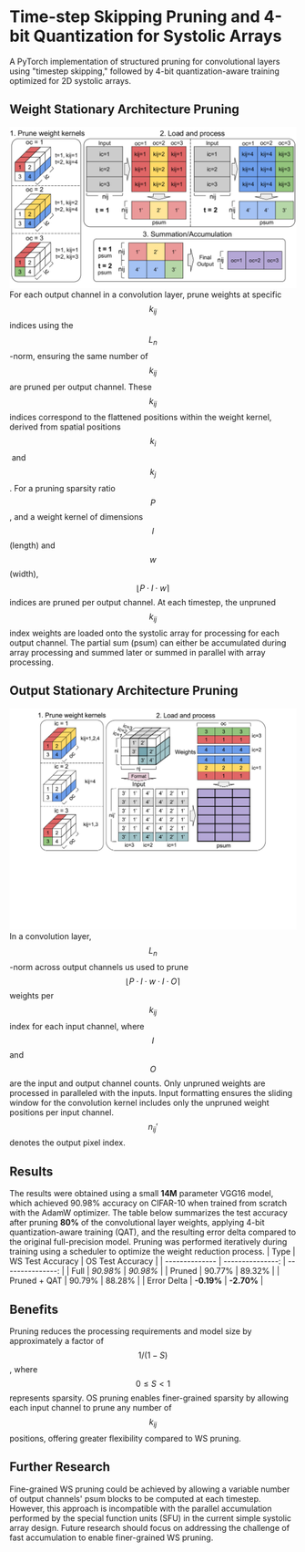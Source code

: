 # Time-step Skipping Pruning and 4-bit Quantization for Systolic Arrays
A PyTorch implementation of structured pruning for convolutional layers using "timestep skipping," followed by 4-bit quantization-aware training optimized for 2D systolic arrays.

## Weight Stationary Architecture Pruning
![ws_prune](images/ws_prune.png)
For each output channel in a convolution layer, prune weights at specific $$k_{ij}$$​ indices using the $$L_n$$-norm, ensuring the same number of $$k_{ij}$$ are pruned per output channel. These $$k_{ij}$$​​ indices correspond to the flattened positions within the weight kernel, derived from spatial positions $$k_i$$​ and $$k_j$$​. For a pruning sparsity ratio $$P$$, and a weight kernel of dimensions $$l$$ (length) and $$w$$ (width), $$\lfloor P \cdot l \cdot w \rceil$$ indices are pruned per output channel. At each timestep, the unpruned $$k_{ij}$$​ index weights are loaded onto the systolic array for processing for each output channel. The partial sum (psum) can either be accumulated during array processing and summed later or summed in parallel with array processing.

## Output Stationary Architecture Pruning
![os_prune](images/os_prune.png)
In a convolution layer, $$L_n$$-norm across output channels us used to prune $$\lfloor P \cdot l \cdot w \cdot I \cdot O\rceil$$ weights per $$k_{ij}$$ index for each input channel, where $$I$$ and $$O$$ are the input and output channel counts. Only unpruned weights are processed in paralleled with the inputs. Input formatting ensures the sliding window for the convolution kernel includes only the unpruned weight positions per input channel. $$n_{ij}'$$ denotes the output pixel index. 

## Results
The results were obtained using a small **14M** parameter VGG16 model, which achieved 90.98% accuracy on CIFAR-10 when trained from scratch with the AdamW optimizer. The table below summarizes the test accuracy after pruning **80%** of the convolutional layer weights, applying 4-bit quantization-aware training (QAT), and the resulting error delta compared to the original full-precision model. Pruning was performed iteratively during training using a scheduler to optimize the weight reduction process.
| Type           | WS Test Accuracy | OS Test Accuracy |
| -------------- | ---------------: | ---------------: |
| Full           | *90.98%*         | *90.98%*         |
| Pruned         | 90.77%           | 89.32%           |
| Pruned + QAT   | 90.79%           | 88.28%           |
| Error Delta    | **-0.19%**       | **-2.70%**       |

## Benefits
Pruning reduces the processing requirements and model size by approximately a factor of $$1/(1−S)$$, where $$0 \leq S \lt 1$$ represents sparsity. OS pruning enables finer-grained sparsity by allowing each input channel to prune any number of $$k_{ij}$$ positions, offering greater flexibility compared to WS pruning.

## Further Research
Fine-grained WS pruning could be achieved by allowing a variable number of output channels' psum blocks to be computed at each timestep. However, this approach is incompatible with the parallel accumulation performed by the special function units (SFU) in the current simple systolic array design. Future research should focus on addressing the challenge of fast accumulation to enable finer-grained WS pruning.
